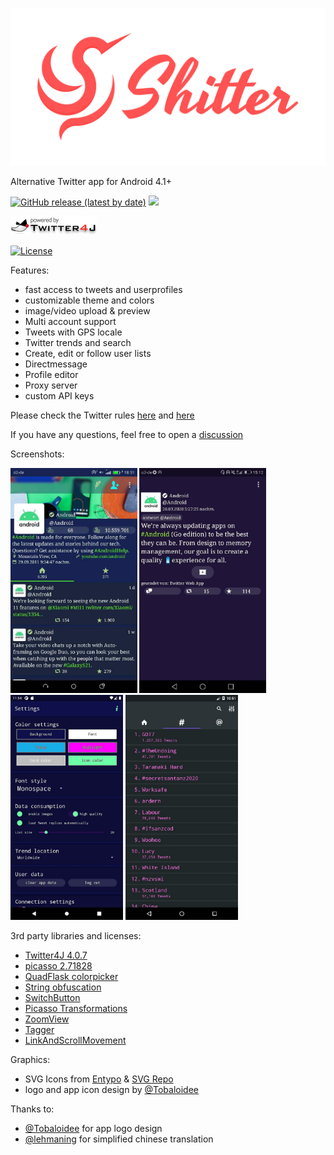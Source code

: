 <p align="center"><img src="/logo/logotype-horizontal.png"></p>

Alternative Twitter app for Android 4.1+

[![GitHub release (latest by date)](https://img.shields.io/github/v/release/nuclearfog/shitter)](https://github.com/nuclearfog/Shitter/releases/latest/download/SH1TT3R.apk)
![](https://img.shields.io/github/downloads/nuclearfog/Shitter/total)


<img src="/images/twitter4j.gif" width="138" height="30"/>

[![License](https://img.shields.io/badge/License-Apache%202.0-blue.svg)](https://opensource.org/licenses/Apache-2.0)


Features:
- fast access to tweets and userprofiles
- customizable theme and colors
- image/video upload & preview
- Multi account support
- Tweets with GPS locale
- Twitter trends and search
- Create, edit or follow user lists
- Directmessage
- Profile editor
- Proxy server
- custom API keys

Please check the Twitter rules <a href="https://support.twitter.com/articles/18311-the-twitter-rules">here</a> and <a href="https://help.twitter.com/rules-and-policies/twitter-api">here</a>

If you have any questions, feel free to open a <a href="https://github.com/nuclearfog/Shitter/discussions">discussion</a>


Screenshots:

<img src="/images/shitter_1.jpg" height="360"/> <img src="/images/shitter_2.jpg" height="360"/> <img src="/images/shitter_3.jpg" height="360"/> <img src="/images/shitter_4.jpg" height="360"/>


3rd party libraries and licenses:
- <a href="https://github.com/Twitter4J/Twitter4J">Twitter4J 4.0.7</a>
- <a href="https://github.com/square/picasso">picasso 2.71828</a>
- <a href="https://github.com/QuadFlask/colorpicker">QuadFlask colorpicker</a>
- <a href="https://github.com/MichaelRocks/paranoid">String obfuscation</a>
- <a href="https://github.com/kyleduo/SwitchButton">SwitchButton</a>
- <a href="https://github.com/open-android/Picasso-transformations">Picasso Transformations</a>
- <a href="https://github.com/nuclearfog/ZoomView">ZoomView</a>
- <a href="https://github.com/nuclearfog/Tagger">Tagger</a>
- <a href="https://github.com/nuclearfog/LinkAndScrollMovement">LinkAndScrollMovement</a>

Graphics:
- SVG Icons from <a href="http://www.entypo.com">Entypo</a> & <a href="https://www.svgrepo.com">SVG Repo</a>
- logo and app icon design by <a href="https://github.com/Tobaloidee">@Tobaloidee</a>

Thanks to:
- <a href="https://github.com/Tobaloidee">@Tobaloidee</a> for app logo design
- <a href="https://github.com/lehmaning">@lehmaning</a> for simplified chinese translation
